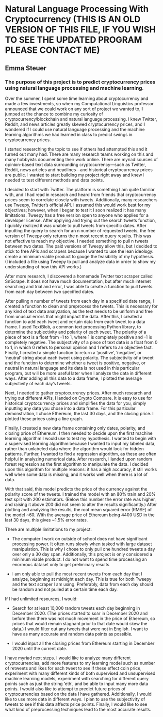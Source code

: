 # Natural Language Processing With Cryptocurrency (THIS IS AN OLD VERSION OF THIS FILE, IF YOU WISH TO SEE THE UPDATED PROGRAM PLEASE CONTACT ME)
## Emma Steuer


### The purpose of this project is to predict cryptocurrency prices using natural language processing and machine learning. 

Over the summer, I spent some time learning about cryptocurrency and made a few investments, so when my Computational Linguistics professor announced that we could work on any sort of project we wanted to, I jumped at the chance to combine my curiosity of cryptocurrency/blockchain and natural language processing. I knew Twitter, Reddit, and news articles greatly skewed cryptocurrency prices, and I wondered if I could use natural language processing and the machine learning algorithms we had learned in class to predict swings in cryptocurrency prices. 

I started researching the topic to see if others had attempted this and it turned out many had. There are many research teams working on this and many hobbyists documenting their work online. There are myriad sources of opinion-based text data surrounding cryptocurrency—such as Twitter, Reddit, news articles and headlines—and historical cryptocurrency prices are public. I wanted to start building my project right away and knew I needed to test different methods and data points. 

I decided to start with Twitter. The platform is something I am quite familiar with, and I had read in research and heard from friends that cryptocurrency prices seem to correlate closely with tweets. Additionally, many researchers use Tweepy, Twitter’s official API. I assumed this would work best for my objectives; however, when I began to test it I soon realized it has many limitations. Tweepy has a free version open to anyone who applies for a developer license. After applying and trying out the search tweets function, I quickly realized it was unable to pull tweets from specific dates. After inputting the query to search for an n number of requested tweets, the free version of Tweepy only returns the n most recent query results. This was not effective to reach my objective. I needed something to pull n tweets between two dates. The paid versions of Tweepy allow this, but I decided to stick to free APIs and scrapers because I wanted to use the lean ideology: create a minimum viable product to gauge the feasibility of my hypothesis. (I included a file using Tweepy to pull and analyze data in order to show my understanding of how this API works.)

After more research, I discovered a homemade Twitter text scraper called SnScrape. It does not have much documentation, but after much internet searching and trial and error, I was able to create a function to pull tweets from each day between two specified dates. 

After pulling n number of tweets from each day in a specified date range, I created a function to clean and preprocess the tweets. This is necessary for any kind of text data analyzation, as the text needs to be uniform and free from unusual errors that might impact the data. After this, I created a function to add each tweet and certain data from each tweet to a data frame. I used TextBlob, a common text processing Python library, to determine the subjectivity and polarity of each tweet. The polarity of a piece of text is a float from -1 to 1, where 1 is completely positive and -1 is completely negative. The subjectivity of a piece of text data is a float from 0 to 1, in which 0 refers to personal opinion and 1 refers to an objective fact. Finally, I created a simple function to return a ‘positive’, ‘negative’, or ‘neutral’ string about each tweet using polarity. The subjectivity of a tweet and the function to determine whether a tweet is positive, negative, or neutral in natural language and its data is not used in this particular program, but will be more useful later when I analyze the data in different ways. After adding all this data to a data frame, I plotted the average subjectivity of each day’s tweets. 

Next, I needed to gather cryptocurrency prices. After much research and trying out different APIs, I landed on Crypto Compare. It is easy to use for historical cryptocurrency prices and simplifies the data for you, simply inputting any data you chose into a data frame. For this particular demonstration, I chose Ethereum, the last 30 days, and the closing price. I plotted these prices using a line graph. 

Finally, I created a new data frame containing only dates, polarity, and closing price of Ethereum. I then needed to decide upon the first machine learning algorithm I would use to test my hypothesis. I wanted to begin with a supervised learning algorithm because I wanted to input my labeled data, rather than unlabeled data where the algorithm would look for hidden patterns. Further, I wanted to find a regression algorithm, as these are often helpful in analyzing numerical data. After research, I landed upon random forest regression as the first algorithm to manipulate the data. I decided upon this algorithm for multiple reasons: it has a high accuracy, it still works well when some data is missing, and it works well when there is a lot of data. 

With that said, this model predicts the price of the currency against the polarity score of the tweets. I trained the model with an 80% train and 20% test split with 200 estimators. (Below this number the error rate was higher, and raising it above 200 did not seem to alter the results significantly.) After plotting and analyzing the results, the root mean squared error (RMSE) of the model ~60. With the average price of Ethereum being 4400 USD in the last 30 days, this gives ~1.5% error rates. 

There are multiple limitations to my project:

- The computer I work on outside of school does not have significant processing power. It often runs slowly when tasked with large dataset manipulation. This is why I chose to only pull one hundred tweets a day over only a 30 day span. Additionally, this project is only considered a minimum viable product. I do not want to spend time processing an enormous dataset only to get preliminary results. 

- I am only able to pull the most recent tweets from each day that I analyze, beginning at midnight each day. This is true for both Tweepy and the text scraper I am using. Preferably, data from each day should be random and not pulled at a certain time each day. 

If I had unlimited resources, I would:

- Search for at least 10,000 random tweets each day beginning in December 2020. (The prices started to soar in December 2020 and before then there was not much movement in the price of Ethereum, so prices that would remain stagnant prior to that date would skew the data.) I would filter out any tweets that were not in English. I want to have as many accurate and random data points as possible. 

- I would input all the closing prices from Ethereum starting in December 2020 until the current date. 

I have myriad next steps. I would like to analyze many different cryptocurrencies, add more features to my learning model such as number of retweets and likes for each tweet to see if these effect coin price, experiment with many different kinds of both supervised and unsupervised machine learning models, experiment with searching for different query points such as just the string 'eth', and be able to input many more data points. I would also like to attempt to predict future prices of cryptocurrencies based on the data I have gathered. Additionally, I would like to use more data in different ways. I plan to use the subjectivity of tweets to see if this data affects price points. Finally, I would like to see what kind of preprocessing techniques lead to the most accurate results. 



